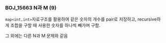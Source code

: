 ### BOJ_15663 N과 M (9)

`map<int,int>`자료구조를 활용하여 같은 숫자의 개수를 pair로 저장하고, recursive하게 조합을 구할 때 사용한 숫자를 하나씩 빼가며 구함.

그 외에는 다른 N과 M 문제와 같음

